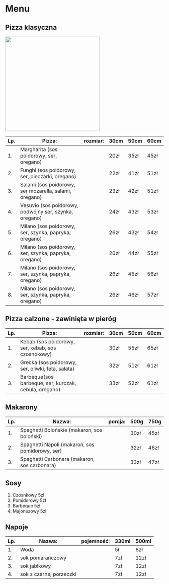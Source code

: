 # Menu

## Pizza klasyczna

<img src="images/saundarya-srinivasan-60nzTP7_hMQ-unsplash.jpg" width =300>

|Lp.|Pizza:                                                |rozmiar: |30cm |50cm|60cm|
|---|------------------------------------------------------|---------|-----|----|----|
|1. |Margharita (sos poidorowy, ser, oregano)              |         |20zł |35zł|45zł|
|2. |Funghi (sos poidorowy, ser, pieczarki, oregano)       |         |22zł |41zł|51zł|
|3. |Salami (sos poidorowy, ser mozarella, salami, oregano)|         |23zł |42zł|51zł|
|4. |Vesuvio (sos poidorowy, podwójny ser, szynka, oregano)|         |24zł |43zł|53zł|
|5. |Milano (sos poidorowy, ser, szynka, papryka, oregano) |         |26zł |43zł|54zł|
|6. |Milano (sos poidorowy, ser, szynka, papryka, oregano) |         |26zł |44zł|55zł|
|7. |Milano (sos poidorowy, ser, szynka, papryka, oregano) |         |26zł |45zł|56zł|
|8. |Milano (sos poidorowy, ser, szynka, papryka, oregano) |         |26zł |46zł|57zł|


## Pizza calzone - zawinięta w pieróg

|Lp.|Pizza:                                                |rozmiar: |30cm |50cm|60cm|
|---|------------------------------------------------------|---------|-----|----|----|
|1. |Kebab (sos poidorowy, ser, kebab, sos czosnokowy)     |         |30zł |55zł|65zł|
|2. |Grecka (sos poidorowy, ser, oliwki, feta, sałata)     |         |32zł |51zł|61zł|
|3. |Barbeque(sos barbeque, ser, kurczak, cebula, oregano) |         |33zł |52zł|61zł|


## Makarony

|Lp.|Nazwa:                                                |porcja:  |500g |750g|
|---|------------------------------------------------------|---------|-----|----|
|1. |Spaghetti Bolońskie (makaron, sos boloński)           |         |30zł |45zł|
|2. |Spaghetti Napoli (makaron, sos pomidorowy, ser)       |         |32zł |46zł|
|3. |Spaghetti Carbonara (makaron, sos carbonara)          |         |33zł |47zł|

## Sosy

1. Czosnkowy 5zł
2. Pomidorowy 5zł
3. Barbeque 5zł
4. Majonezowy 5zł

## Napoje

|Lp.|Nazwa:                                               |pojemność:|330ml|500ml|
|---|-----------------------------------------------------|----------|-----|-----|
|1. |Woda                                                 |          |5ł   |8zł  |
|2. |sok pomarańczowy                                     |          |7zł  |12zł |
|3. |sok jabłkowy                                         |          |7zł  |12zł |
|4. |sok z czarnej porzeczki                              |          |7zł  |12zł |

